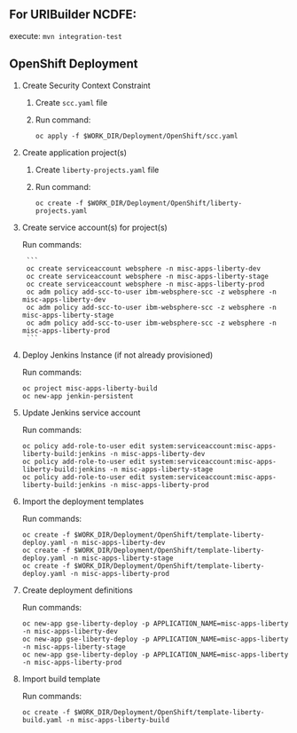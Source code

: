 ## For URIBuilder NCDFE:

execute:
  `mvn integration-test`


## OpenShift Deployment

1. Create Security Context Constraint

	1. Create `scc.yaml` file

	2. Run command:
	
		`oc apply -f $WORK_DIR/Deployment/OpenShift/scc.yaml`

2. Create application project(s)

	1. Create `liberty-projects.yaml` file
	
	2. Run command:
	
		`oc create -f $WORK_DIR/Deployment/OpenShift/liberty-projects.yaml`
		
3. Create service account(s) for project(s)

	Run commands:
	
		```
		oc create serviceaccount websphere -n misc-apps-liberty-dev
		oc create serviceaccount websphere -n misc-apps-liberty-stage
		oc create serviceaccount websphere -n misc-apps-liberty-prod
		oc adm policy add-scc-to-user ibm-websphere-scc -z websphere -n misc-apps-liberty-dev
		oc adm policy add-scc-to-user ibm-websphere-scc -z websphere -n misc-apps-liberty-stage
		oc adm policy add-scc-to-user ibm-websphere-scc -z websphere -n misc-apps-liberty-prod
		```
		
4. Deploy Jenkins Instance (if not already provisioned)

	Run commands:
	
	```
	oc project misc-apps-liberty-build
	oc new-app jenkin-persistent
	```
5. Update Jenkins service account

	Run commands:
	
	```
	oc policy add-role-to-user edit system:serviceaccount:misc-apps-liberty-build:jenkins -n misc-apps-liberty-dev
	oc policy add-role-to-user edit system:serviceaccount:misc-apps-liberty-build:jenkins -n misc-apps-liberty-stage
	oc policy add-role-to-user edit system:serviceaccount:misc-apps-liberty-build:jenkins -n misc-apps-liberty-prod
	```
	
6. Import the deployment templates

	Run commands:
	
	```
	oc create -f $WORK_DIR/Deployment/OpenShift/template-liberty-deploy.yaml -n misc-apps-liberty-dev
	oc create -f $WORK_DIR/Deployment/OpenShift/template-liberty-deploy.yaml -n misc-apps-liberty-stage
	oc create -f $WORK_DIR/Deployment/OpenShift/template-liberty-deploy.yaml -n misc-apps-liberty-prod
	```
	
7. Create deployment definitions

	Run commands:

	```
	oc new-app gse-liberty-deploy -p APPLICATION_NAME=misc-apps-liberty -n misc-apps-liberty-dev 
	oc new-app gse-liberty-deploy -p APPLICATION_NAME=misc-apps-liberty -n misc-apps-liberty-stage
	oc new-app gse-liberty-deploy -p APPLICATION_NAME=misc-apps-liberty -n misc-apps-liberty-prod
	```
	
8. Import build template

	Run commands:
	
	`oc create -f $WORK_DIR/Deployment/OpenShift/template-liberty-build.yaml -n misc-apps-liberty-build`
	
	
	
